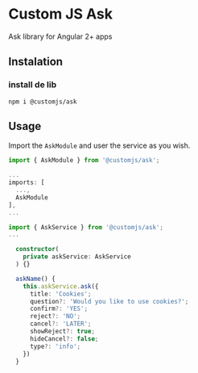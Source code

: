 # Custom JS Ask

Ask library for Angular 2+ apps

## Instalation

### install de lib

`npm i @customjs/ask`

## Usage

Import the `AskModule` and user the service as you wish.

```typescript
import { AskModule } from '@customjs/ask';

...
imports: [
  ...,
  AskModule
],
...
```

```typescript
import { AskService } from '@customjs/ask';
...

  constructor(
    private askService: AskService
  ) {}

  askName() {
    this.askService.ask({
      title: 'Cookies';
      question?: 'Would you like to use cookies?';
      confirm?: 'YES';
      reject?: 'NO';
      cancel?: 'LATER';
      showReject?: true;
      hideCancel?: false;
      type?: 'info';
    })
  }
```
